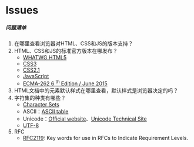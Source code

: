 # Issues

##### 问题清单
1.  在哪里查看浏览器对HTML、CSS和JS的版本支持？  
2.  HTML、CSS和JS的标准官方版本在哪发布？
    - [WHATWG HTML5](https://html.spec.whatwg.org/multipage/)
    - [CSS3](模块化的CSS3.md)
    - [CSS2.1](https://www.w3.org/TR/2011/REC-CSS2-20110607/#minitoc)
    - [JavaScript](https://developer.mozilla.org/zh-CN/docs/Web/JavaScript/Language_Resources)
    - [ECMA-262 6 <sup>th</sup> Edition / June 2015](http://www.ecma-international.org/ecma-262/6.0/#sec-object-type)  
3.  HTML文档中的元素默认样式在哪里查看，默认样式是浏览器决定的吗？  
4. 字符集的种类有哪些？
    - [Character Sets](https://www.iana.org/assignments/character-sets/character-sets.xhtml)
    - ASCII：[ASCII table](https://www.ascii-code.com/)
    - Unicode：[Official website](https://home.unicode.org/)、[Unicode Technical Site](https://unicode.org/main.html)
    - [UTF-8](https://tools.ietf.org/html/rfc3629)
5. RFC
    - [RFC2119](https://www.rfc-editor.org/rfc/rfc2119.txt): Key words for use in RFCs to Indicate Requirement Levels.
